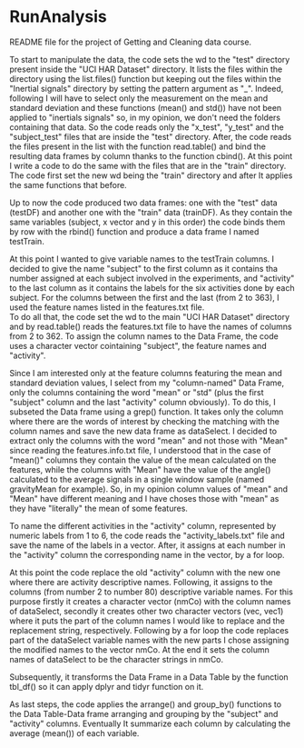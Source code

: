 # RunAnalysis
README file for the project of Getting and Cleaning data course.

To start to manipulate the data, the code sets the wd to the "test" directory present inside the "UCI HAR Dataset" directory. It lists the files within the directory using the list.files() function but keeping out the files within the "Inertial signals" directory by setting the pattern argument as "_". 
Indeed, following I will have to select only the measurement on the mean and standard deviation and these functions (mean() and std()) have not been applied to "inertials signals" so, in my opinion, we don't need the folders containing that data. 
So the code reads only the "x_test", "y_test" and the "subject_test" files that are inside the "test" directory. 
After, the code reads the files present in the list with the function read.table() and bind the resulting data frames by column thanks to the function cbind().
At this point I write a code to do the same with the files that are in the "train" directory.
The code first set the new wd being the "train" directory and after It applies the same functions that before.

Up to now the code produced two data frames: one with the "test" data (testDF) and another one with the "train" data (trainDF).
As they contain the same variables (subject, x vector and y in this order) the code binds them by row with the rbind() function and produce a data frame I named testTrain. 

At this point I wanted to give variable names to the testTrain columns.
I decided to give the name "subject" to the first column as it contains tha number assigned at each subject involved in the experiments, and "activity" to the last column as it contains the labels for the six activities done by each subject. 
For the columns between the first and the last (from 2 to 363), I used the feature names listed in the features.txt file.  
To do all that, the code set the wd to the main "UCI HAR Dataset" directory and by read.table() reads the features.txt file to have the names of columns from 2 to 362. 
To assign the column names to the Data Frame, the code uses a character vector cointaining "subject", the feature names and "activity".

Since I am interested only at the feature columns featuring the mean and standard deviation values, I select from my "column-named" Data Frame, only the columns containing the word "mean" or "std" (plus the first "subject" column and the last "activity" column obviously). To do this, I subseted the Data frame using a grep() function. It takes only the column where there are the words of interest by checking the matching with the column names and save the new data frame as dataSelect.
I decided to extract only the columns with the word "mean" and not those with "Mean" since reading the features.info.txt file, I understood that in the case of "mean()" columns they contain the value of the mean calculated on the features, while the columns with "Mean" have the value of the angle() calculated to the average signals in a single window sample (named gravityMean for example). 
So, in my opinion column values of "mean" and "Mean" have different meaning and I have choses those with "mean" as they have "literally" the mean of some features.

To name the different activities in the "activity" column, represented by numeric labels from 1 to 6, the code reads the "activity_labels.txt" file and save the name of the labels in a vector. After, it assigns at each number in the "activity" column the corresponding name in the vector, by a for loop.  

At this point the code replace the old "activity" column with the new one where there are activity descriptive names.
Following, it assigns to the columns (from number 2 to number 80) descriptive variable names. For this purpose firstly it creates a character vector (nmCo) with the column names of dataSelect, secondly it creates other two character vectors (vec, vec1) where it puts the part of the column names I would like to replace and the replacement string, respectively. Following by a for loop the code replaces part of the dataSelect variable names with the new parts I chose assigning the modified names to the vector nmCo.
At the end it sets the column names of dataSelect to be the character strings in nmCo.

Subsequently, it transforms the Data Frame in a Data Table by the function tbl_df() so it can apply dplyr and tidyr function on it.

As last steps, the code applies the arrange() and group_by() functions to the Data Table-Data frame arranging and grouping by the "subject" and "activity" columns. Eventually It summarize each column by calculating the average (mean()) of each variable.  

